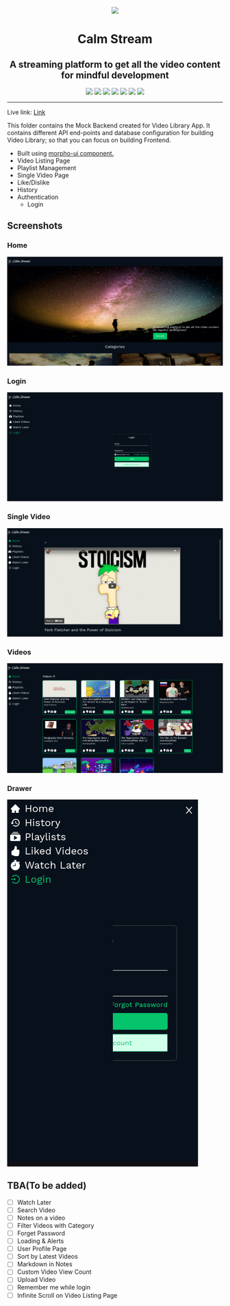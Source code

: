 <p align="center"><img src="https://yifgzyyqlpgydlzwcsaj.supabase.in/storage/v1/object/sign/calm-stream/logo.png?token=eyJhbGciOiJIUzI1NiIsInR5cCI6IkpXVCJ9.eyJ1cmwiOiJjYWxtLXN0cmVhbS9sb2dvLnBuZyIsImlhdCI6MTY0NzYwMDU0NywiZXhwIjoxOTYyOTYwNTQ3fQ.x5u9JALHIA9z3cD9AXOk8BzBQYIAAjqs546G3uqNKlg" height="80"/></p>

<h1 align="center">Calm Stream</h1>

<h2 align="center"> A streaming platform to get all the video content for mindful development</h2>

<p align="center">
<img src="https://img.shields.io/badge/React-20232A?style=for-the-badge&logo=react&logoColor=61DAFB"/ >
<img src="https://img.shields.io/badge/eslint-3A33D1?style=for-the-badge&logo=eslint&logoColor=white"/>
<img src="https://img.shields.io/badge/prettier-1A2C34?style=for-the-badge&logo=prettier&logoColor=F7BA3E"/>
<img src="https://img.shields.io/badge/JavaScript-323330?style=for-the-badge&logo=javascript&logoColor=F7DF1E"/>
<img src="https://img.shields.io/badge/CSS3-1572B6?style=for-the-badge&logo=css3&logoColor=white" />
<img src="https://img.shields.io/badge/Visual_Studio_Code-0078D4?style=for-the-badge&logo=visual%20studio%20code&logoColor=white" />
<img src="https://img.shields.io/badge/Netlify-00C7B7?style=for-the-badge&logo=netlify&logoColor=white" />
</p>

---

Live link: [Link](https://calm-stream-app.netlify.app/)

This folder contains the Mock Backend created for Video Library App. It contains different API end-points and database configuration for building Video Library; so that you can focus on building Frontend.

- Built using [morpho-ui component.](https://morpho-ui-css-docs.netlify.app)
- Video Listing Page
- Playlist Management
- Single Video Page
- Like/Dislike
- History
- Authentication
  - Login

## Screenshots

### Home

<img src="./screenshots/home.png"/>

### Login

<img src="./screenshots/login.png"/>

### Single Video

<img src="./screenshots/single-video.png" />

### Videos

<img src="./screenshots/videos.png"/>

### Drawer

<img src="./screenshots/responsive-drawer.png" />

## TBA(To be added)

- [ ] Watch Later
- [ ] Search Video
- [ ] Notes on a video
- [ ] Filter Videos with Category
- [ ] Forget Password
- [ ] Loading & Alerts
- [ ] User Profile Page
- [ ] Sort by Latest Videos
- [ ] Markdown in Notes
- [ ] Custom Video View Count
- [ ] Upload Video
- [ ] Remember me while login
- [ ] Infinite Scroll on Video Listing Page
